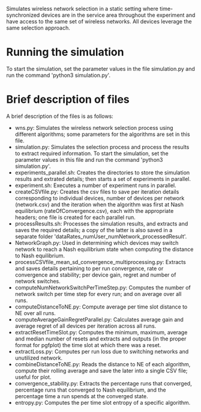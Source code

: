 Simulates wireless network selection in a static setting where time-synchronized devices are in the service area throughout the experiment and have access to the same set of wireless networks. All devices leverage the same selection approach.

# Running the simulation
To start the simulation, set the parameter values in the file simulation.py and run the command 'python3 simulation.py'.

# Brief description of files
A brief description of the files is as follows:
* wns.py: Simulates the wireless network selection process using different algorithms; some parameters for the algorithms are set in this file.
* simulation.py: Simulates the selection process and process the results to extract required information. To start the simulation, set the parameter values in this file and run the command 'python3 simulation.py'.
* experiments_parallel.sh: Creates the directories to store the simulation results and extrated details; then starts a set of experiments in parallel.
* experiment.sh: Executes a number of experiment runs in parallel.
* createCSVfile.py: Creates the csv files to save per iteration details corresponding to individual devices, number of devices per network (network.csv) and the iteration when the algorithm was first at Nash equilibrium (rateOfConvergence.csv), each with the appropriate headers; one file is created for each parallel run.
* processResults.sh: Processes the simulation results, and extracts and saves the required details; a copy of the latter is also saved in a separate folder 'dataRates_numUser_numNetwork_processedResult'.
* NetworkGraph.py: Used in determining which devices may switch network to reach a Nash equilibrium state when computing the distance to Nash equilibrium.
* processCSVfile_mean_sd_convergence_multiprocessing.py: Extracts and saves details pertaining to per run convergence, rate or convergence and stability; per device gain, regret and number of network switches.
* computeNumNetworkSwitchPerTimeStep.py: Computes the number of network switch per time step for every run; and on average over all runs.
* computeDistanceToNE.py: Compute average per time slot distance to NE over all runs.
* computeAverageGainRegretParallel.py: Calculates average gain and average regret of all devices per iteration across all runs.
* extractResetTimeSlot.py: Computes the minimum, maximum, average and median number of resets and extracts and outputs (in the proper format for pgfplot) the time slot at which there was a reset.
* extractLoss.py: Computes per run loss due to switching networks and unutilized network.
* combineDistanceToNE.py: Reads the distance to NE of each algorithm, compute their rolling average and save the later into a single CSV file; useful for plot.
* convergence_stability.py: Extracts the percentage runs that converged, percentage runs that converged to Nash equilibrium, and the percentage time a run spends at the converged state.
* entropy.py: Computes the per time slot entropy of a specific algorithm.
